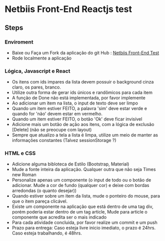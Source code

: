 # Netbiis Front-End Reactjs test

## Steps

### Enviroment

- Baixe ou Faça um Fork da aplicação do git Hub : [Netbiis Front-End Test](https://github.com/Ozory/netbiis-front-react-test.git)
- Rode localmente a aplicação

### Lógica, Javascript e React

- Os itens com ids impares da lista devem possuir o background cinza claro, os pares, branco.
- Utilize outra forma de gerar ids únicos e randômicos para cada item
- A função de Done não está implementada, por favor implemente
- Ao adicionar um item na lista, o input de texto deve ser limpo
- Quando um item estiver FEITO, a palavra 'sim' deve estar verde e quando for 'não' devem estar em vermelho.
- Quando um item estiver FEITO, o botão 'Ok' deve ficar invisível
- Adicione mais um botão de ação aos itens, com a lógica de exclusão [Delete] (não se preocupe com layout)
- Sempre que atualizo a tela a lista é limpa, utilize um meio de manter as informações constantes
        (Talvez sessionStorage ?)

### HTML e CSS

- Adicione alguma bibloteca de Estilo (Bootstrap, Material)
- Mude a fonte inteira da aplicação. Qualquer outra que não seja Times new Roman
- Personalize apenas um componente (o input de todo ou o botão de adicionar.  Mude a cor de fundo (qualquer cor) e deixe com bordas arredondas (o quanto desejar))
- Quando estiver sobre um item da lista, mude o ponteiro do mouse, para que o item pareça clicável.
- Existe um componente na aplicação que está dentro de uma tag div, porém poderia estar dentro de um tag article, 
        Mude para article o componente que acredita ser o mais indicado
- Para cada atividade concluida, por favor realize um commit e um push
- Prazo para entrega: Caso esteja livre inicio imediato, o prazo é 24hrs. Caso esteja trabalhando, é 48hrs.